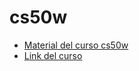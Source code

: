 # cs50w

* [Material del curso cs50w](https://cs50.harvard.edu/web/2020/)
* [Link del curso](https://www.youtube.com/watch?v=x5trGVMKTdY&list=PLhQjrBD2T380xvFSUmToMMzERZ3qB5Ueu&index=7)
